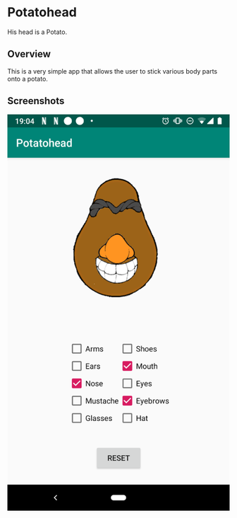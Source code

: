 Potatohead
==========

His head is a Potato.

Overview
--------
This is a very simple app that allows the user to stick various body parts onto a potato.

Screenshots
-----------

![Portrait](./potatohead.png)

